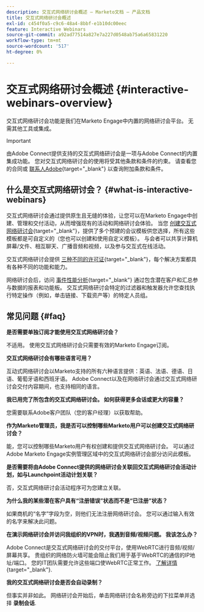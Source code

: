 ```yaml
---
description: 交互式网络研讨会概述 — Marketo文档 — 产品文档
title: 交互式网络研讨会概述
exl-id: c454f0a5-c9c6-48a4-8bbf-e1b10dc00eec
feature: Interactive Webinars
source-git-commit: a92ad77514a827e7a227d0548ab75a6a65831220
workflow-type: tm+mt
source-wordcount: '517'
ht-degree: 0%

---
```


# 交互式网络研讨会概述 {#interactive-webinars-overview}

交互式网络研讨会功能是我们在Marketo Engage中内置的网络研讨会平台。 无需其他工具或集成。

>[!IMPORTANT]
>
>由Adobe Connect提供支持的交互式网络研讨会是一项与Adobe Connect的内置集成功能。 您对交互式网络研讨会的使用将受其他条款和条件的约束。 请查看您的合同或 [联系人Adobe](https://nation.marketo.com/t5/support/ct-p/Support){target="_blank"} 以查询附加条款和条件。

## 什么是交互式网络研讨会？ {#what-is-interactive-webinars}

交互式网络研讨会通过提供原生且无缝的体验，让您可以在Marketo Engage中创建、管理和交付活动，从而增强现有的活动和网络研讨会体验。 当您 [创建交互式网络研讨会](/help/marketo/product-docs/demand-generation/events/interactive-webinars/create-an-interactive-webinar.md){target="_blank"}，提供了多个预建的会议模板供您选择，所有这些模板都是可自定义的（您也可以创建和使用自定义模板）。 与会者可以共享计算机屏幕/文件、相互聊天、广播音频和视频，以及参与交互式在线活动。

交互式网络研讨会提供 [三种不同的许可证](/help/marketo/product-docs/demand-generation/events/interactive-webinars/user-and-license-management.md){target="_blank"}，每个解决方案都具有各种不同的功能和能力。

网络研讨会后，访问 [事件性能分析](/help/marketo/product-docs/demand-generation/events/interactive-webinars/event-workflows.md){target="_blank"} 通过包含潜在客户和汇总参与数据的报表和功能板。 交互式网络研讨会特定的过滤器和触发器允许您查找执行特定操作（例如，单击链接、下载资产等）的特定人员组。

## 常见问题 {#faq}

**是否需要单独订阅才能使用交互式网络研讨会？**

不适用。 使用交互式网络研讨会只需要有效的Marketo Engage订阅。

**交互式网络研讨会有哪些语言可用？**

互动式网络研讨会以Marketo支持的所有六种语言提供：英语、法语、德语、日语、葡萄牙语和西班牙语。 Adobe Connect以及在网络研讨会通过交互式网络研讨会交付内容期间，也支持相同的语言。

**我已用完了所包含的交互式网络研讨会。 如何获得更多会话或更大的容量？**

您需要联系Adobe客户团队（您的客户经理）以获取帮助。

**作为Marketo管理员，我是否可以控制哪些Marketo用户可以创建交互式网络研讨会？**

能，您可以控制哪些Marketo用户有权创建和提供交互式网络研讨会。 可以通过Adobe Marketo Engage实例管理区域中的交互式网络研讨会部分访问此模板。

**是否需要将由Adobe Connect提供的网络研讨会关联回交互式网络研讨会活动计划，如与Launchpoint活动计划关联？**

否，交互式网络研讨会活动程序可为您建立关联。

**为什么我的某些潜在客户具有“注册错误”状态而不是“已注册”状态？**

如果商机的“名字”字段为空，则他们无法注册网络研讨会。 您可以通过输入有效的名字来解决此问题。

**在演示网络研讨会并访问我组织的VPN时，我遇到音频/视频问题。 我该怎么办？**

Adobe Connect是交互式网络研讨会的交付平台，使用WebRTC进行音频/视频/屏幕共享。 贵组织的网络防火墙可能会阻止我们用于基于WebRTC的通信的IP地址/端口。 您的IT团队需要允许这些端口使WebRTC正常工作。 [了解详情](https://helpx.adobe.com/in/adobe-connect/firewall-proxy-server-configuration-adobe-connect.html){target="_blank"}.

**我的交互式网络研讨会是否会自动录制？**

但事实并非如此。 网络研讨会开始后，单击网络研讨会名称旁边的下拉菜单并选择 **录制会话**.
